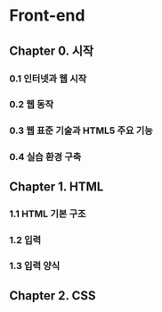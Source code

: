 # Front-end

## Chapter 0. 시작

### 0.1 인터넷과 웹 시작

### 0.2 웹 동작

### 0.3 웹 표준 기술과 HTML5 주요 기능

### 0.4 실습 환경 구축

## Chapter 1. HTML

### 1.1 HTML 기본 구조

### 1.2 입력

### 1.3 입력 양식

## Chapter 2. CSS

